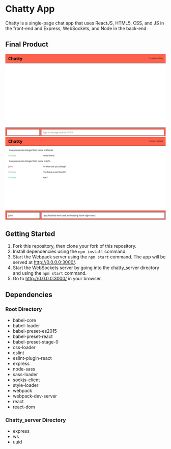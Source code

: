# Chatty App

Chatty is a single-page chat app that uses ReactJS, HTML5, CSS, and JS in the front-end and Express, WebSockets, and Node in the back-end.

## Final Product

!["Screenshot of Chatty page"](https://github.com/charleswang234/Chatty-app/blob/master/docs/start.png)
!["Screenshot of Messages"](https://github.com/charleswang234/Chatty-app/blob/master/docs/withMessages.png)

## Getting Started

1. Fork this repository, then clone your fork of this repository.
2. Install dependencies using the `npm install` command.
3. Start the Webpack server using the `npm start` command. The app will be served at <http://0.0.0.0:3000/>.
5. Start the WebSockets server by going into the chatty_server directory and using the `npm start` command.
4. Go to <http://0.0.0.0:3000/> in your browser.

## Dependencies



### Root Directory
- babel-core
- babel-loader
- babel-preset-es2015
- babel-preset-react
- babel-preset-stage-0
- css-loader
- eslint
- eslint-plugin-react
- express
- node-sass
- sass-loader
- sockjs-client
- style-loader
- webpack
- webpack-dev-server
- react
- react-dom

### Chatty_server Directory
- express
- ws
- uuid
